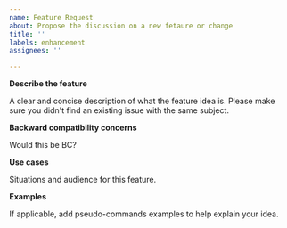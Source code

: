 ```yaml
---
name: Feature Request
about: Propose the discussion on a new fetaure or change
title: ''
labels: enhancement
assignees: ''

---
```


**Describe the feature**

A clear and concise description of what the feature idea is. Please make sure you didn't find an existing issue with the same subject.

**Backward compatibility concerns**

Would this be BC?

**Use cases**

Situations and audience for this feature.

**Examples**

If applicable, add pseudo-commands examples to help explain your idea.
